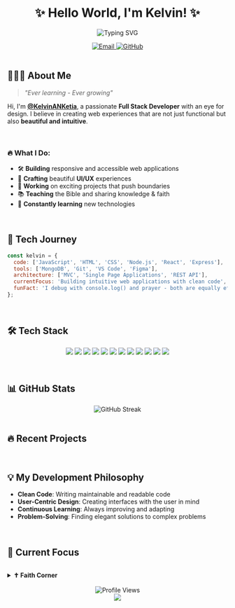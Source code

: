 <h1 align="center">✨ Hello World, I'm Kelvin! ✨</h1>
<p align="center">
  <img src="https://readme-typing-svg.herokuapp.com?font=Fira+Code&pause=1000&color=6A5ACD&center=true&vCenter=true&width=435&lines=Full+Stack+Web+Developer;UI%2FUX+Designer;Christian+Bible+Teacher;Problem+Solver;Creative+Thinker" alt="Typing SVG" />
</p>

<div align="center">
  <a href="mailto:kelvinkwabenanketia@gmail.com">
    <img src="https://img.shields.io/badge/Email-D14836?style=for-the-badge&logo=gmail&logoColor=white" alt="Email" />
  </a>
  <a href="https://github.com/KelvinANketia">
    <img src="https://img.shields.io/badge/GitHub-100000?style=for-the-badge&logo=github&logoColor=white" alt="GitHub" />
  </a>
  <!-- Add your other social links here (LinkedIn, Twitter, etc.) -->
</div>

<br/>

## 👨🏾‍💻 About Me

> *"Ever learning - Ever growing"*

Hi, I'm **[@KelvinANKetia](https://github.com/KelvinANKetia)**, a passionate **Full Stack Developer** with an eye for design. I believe in creating web experiences that are not just functional but also **beautiful and intuitive**.

<br/>

### 🔥 What I Do:
- 🛠 **Building** responsive and accessible web applications  
- 🎨 **Crafting** beautiful **UI/UX** experiences  
- 🔭 **Working** on exciting projects that push boundaries  
- 📚 **Teaching** the Bible and sharing knowledge & faith  
- 🌱 **Constantly learning** new technologies  


<br>

## 🚀 Tech Journey

```javascript
const kelvin = {
  code: ['JavaScript', 'HTML', 'CSS', 'Node.js', 'React', 'Express'],
  tools: ['MongoDB', 'Git', 'VS Code', 'Figma'],
  architecture: ['MVC', 'Single Page Applications', 'REST API'],
  currentFocus: 'Building intuitive web applications with clean code',
  funFact: 'I debug with console.log() and prayer - both are equally effective!'
};
```

<br>

## 🛠️ Tech Stack

<p align="center">
  <img src="https://img.shields.io/badge/JavaScript-F7DF1E?style=for-the-badge&logo=javascript&logoColor=black" />
  <img src="https://img.shields.io/badge/TypeScript-3178C6?style=for-the-badge&logo=typescript&logoColor=white" />
  <img src="https://img.shields.io/badge/HTML5-E34F26?style=for-the-badge&logo=html5&logoColor=white" />
  <img src="https://img.shields.io/badge/CSS3-1572B6?style=for-the-badge&logo=css3&logoColor=white" />
  <img src="https://img.shields.io/badge/React-61DAFB?style=for-the-badge&logo=react&logoColor=black" />
  <img src="https://img.shields.io/badge/Next.js-000000?style=for-the-badge&logo=next.js&logoColor=white" />
  <img src="https://img.shields.io/badge/Node.js-339933?style=for-the-badge&logo=nodedotjs&logoColor=white" />
  <img src="https://img.shields.io/badge/Express.js-000000?style=for-the-badge&logo=express&logoColor=white" />
  <img src="https://img.shields.io/badge/MongoDB-47A248?style=for-the-badge&logo=mongodb&logoColor=white" />
  <img src="https://img.shields.io/badge/Git-F05032?style=for-the-badge&logo=git&logoColor=white" />
  <img src="https://img.shields.io/badge/Figma-F24E1E?style=for-the-badge&logo=figma&logoColor=white" />
  <img src="https://img.shields.io/badge/Tailwind_CSS-06B6D4?style=for-the-badge&logo=tailwind-css&logoColor=white" />
</p>

<br>

## 📊 GitHub Stats

<div align="center">
  <img src="https://github-readme-streak-stats.herokuapp.com/?user=KelvinANketia&theme=radical" alt="GitHub Streak" />
</div>

<br>

## 🔥 Recent Projects

<div align="center">
<!--   <a href="https://github.com/KelvinANketia/MyPersonalProjects">
    <img src="https://github-readme-stats.vercel.app/api/pin/?username=KelvinANketia&repo=project-name&theme=radical" />
  </a>
  <a href="https://github.com/KelvinANketia/another-project">
    <img src="https://github-readme-stats.vercel.app/api/pin/?username=KelvinANketia&repo=another-project&theme=radical" />
  </a> -->
</div>

<br>

## 💡 My Development Philosophy

- **Clean Code**: Writing maintainable and readable code
- **User-Centric Design**: Creating interfaces with the user in mind
- **Continuous Learning**: Always improving and adapting
- **Problem-Solving**: Finding elegant solutions to complex problems

<br>

## 🎯 Current Focus

```

```

<details>
  <summary><b>✝️ Faith Corner</b></summary>
  <br>
  <blockquote>
    "For I know the plans I have for you," declares the LORD, "plans to prosper you and not to harm you, plans to give you hope and a future." - Jeremiah 29:11
  </blockquote>
  <p>As a Bible teacher, I'm passionate about sharing the word of God and helping others grow in their faith journey.</p>
</details>

<br>

<div align="center">
  <img src="https://komarev.com/ghpvc/?username=KelvinANketia&label=Profile%20views&color=6A5ACD&style=flat" alt="Profile Views" />
</div>

<div align="center">
  <img src="https://capsule-render.vercel.app/api?type=waving&color=gradient&height=100&section=footer&fontSize=90" />
</div>
